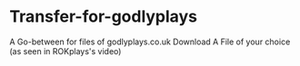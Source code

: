 # Transfer-for-godlyplays
A Go-between for files of godlyplays.co.uk
Download A File of your choice (as seen in ROKplays's video)
